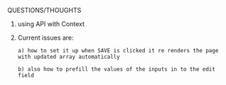 QUESTIONS/THOUGHTS

1)  using API with Context 

2)  Current issues are:

        a) how to set it up when SAVE is clicked it re renders the page with updated array automatically

        b) also how to prefill the values of the inputs in to the edit field